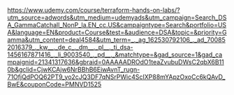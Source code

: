 https://www.udemy.com/course/terraform-hands-on-labs/?utm_source=adwords&utm_medium=udemyads&utm_campaign=Search_DSA_GammaCatchall_NonP_la.EN_cc.US&campaigntype=Search&portfolio=USA&language=EN&product=Course&test=&audience=DSA&topic=&priority=Gamma&utm_content=deal4584&utm_term=_._ag_162530792106_._ad_700852016379_._kw__._de_c_._dm__._pl__._ti_dsa-1456167871416_._li_9003540_._pd__._&matchtype=&gad_source=1&gad_campaignid=21341317636&gbraid=0AAAAADROdO1teaZvubuDWsC2qbX6B110b&gclid=CjwKCAjw6NrBBhB6EiwAvnT_rugn-71OfjQdPOQ62PT9_yo2cJQ3DF7qNSrPWic4ScIXP88mYApzOxoCc6kQAvD_BwE&couponCode=PMNVD1525
